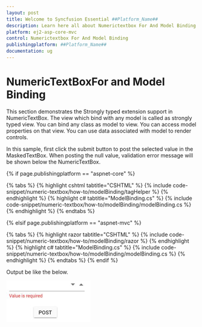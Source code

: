 ```yaml
---
layout: post
title: Welcome to Syncfusion Essential ##Platform_Name##
description: Learn here all about Numerictextbox For And Model Binding of Syncfusion Essential ##Platform_Name## widgets based on HTML5 and jQuery.
platform: ej2-asp-core-mvc
control: Numerictextbox For And Model Binding
publishingplatform: ##Platform_Name##
documentation: ug
---
```


# NumericTextBoxFor and Model Binding

This section demonstrates the Strongly typed extension support in NumericTextBox. The view which bind with any model is called as
strongly typed view. You can bind any class as model to view.
You can access model properties on that view. You can use data associated with model to render controls.

In this sample, first click the submit button to post the selected value in the MaskedTextBox. When posting the null value,
validation error message will be shown below the NumericTextBox.

{% if page.publishingplatform == "aspnet-core" %}

{% tabs %}
{% highlight cshtml tabtitle="CSHTML" %}
{% include code-snippet/numeric-textbox/how-to/modelBinding/tagHelper %}
{% endhighlight %}
{% highlight c# tabtitle="ModelBinding.cs" %}
{% include code-snippet/numeric-textbox/how-to/modelBinding/modelBinding.cs %}
{% endhighlight %}
{% endtabs %}

{% elsif page.publishingplatform == "aspnet-mvc" %}

{% tabs %}
{% highlight razor tabtitle="CSHTML" %}
{% include code-snippet/numeric-textbox/how-to/modelBinding/razor %}
{% endhighlight %}
{% highlight c# tabtitle="ModelBinding.cs" %}
{% include code-snippet/numeric-textbox/how-to/modelBinding/modelBinding.cs %}
{% endhighlight %}
{% endtabs %}
{% endif %}



Output be like the below.

![NumericTextBox Sample](../images/modelbinding.png)